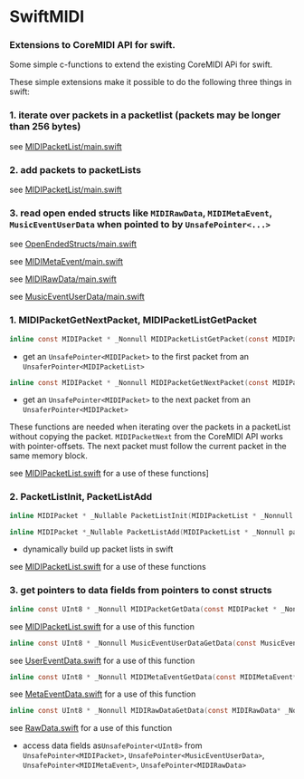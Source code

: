 # SwiftMIDI
### Extensions to CoreMIDI API for swift.

Some simple c-functions to extend the existing CoreMIDI APi for swift.

These simple extensions make it possible to do the following three things in swift:

### 1. iterate over packets in a packetlist (packets may be longer than 256 bytes)

  see [MIDIPacketList/main.swift](MIDIPacketList/main.swift)
  
### 2. add packets to packetLists

  see [MIDIPacketList/main.swift](MIDIPacketList/main.swift)
  
### 3. read open ended structs like `MIDIRawData`, `MIDIMetaEvent`, `MusicEventUserData` when pointed to by `UnsafePointer<...>`

  see [OpenEndedStructs/main.swift](OpenEndedStructs/main.swift)
  
  see [MIDIMetaEvent/main.swift](MIDIMetaEvent/main.swift)
  
  see [MIDIRawData/main.swift](MIDIRawData/main.swift)
  
  see [MusicEventUserData/main.swift](MusicEventUserData/main.swift)

### 1. MIDIPacketGetNextPacket, MIDIPacketListGetPacket

```c
inline const MIDIPacket * _Nonnull MIDIPacketListGetPacket(const MIDIPacketList * _Nonnull packetList);
```
- get an `UnsafePointer<MIDIPacket>` to the first packet from an `UnsaferPointer<MIDIPacketList>`
```c
inline const MIDIPacket * _Nonnull MIDIPacketGetNextPacket(const MIDIPacket * _Nonnull packet);
```
- get an `UnsafePointer<MIDIPacket>` to the next packet from an `UnsaferPointer<MIDIPacket>`

These functions are needed when iterating over the packets in a packetList without copying the packet.
`MIDIPacketNext` from the CoreMIDI API works with pointer-offsets. The next packet must follow the current packet in the same memory block.

see [MIDIPacketList.swift](Common/MIDIPacketList.swift) for a use of these functions]

### 2. PacketListInit, PacketListAdd

```c
inline MIDIPacket * _Nullable PacketListInit(MIDIPacketList * _Nonnull packetList);
```

```c
inline MIDIPacket *_Nullable PacketListAdd(MIDIPacketList * _Nonnull packetList, ByteCount listSize, MIDIPacket *_Nullable currentPacket, MIDITimeStamp timeStamp, ByteCount dataSize, const Byte * _Nonnull data);

```
- dynamically build up packet lists in swift

see [MIDIPacketList.swift](Common/MIDIPacketList.swift) for a use of these functions

### 3. get pointers to data fields from pointers to const structs

```c
inline const UInt8 * _Nonnull MIDIPacketGetData(const MIDIPacket * _Nonnull packet);
```
see [MIDIPacketList.swift](Common/MIDIPacketList.swift) for a use of this function
```c
inline const UInt8 * _Nonnull MusicEventUserDataGetData(const MusicEventUserData* _Nonnull  event);
```
see [UserEventData.swift](Common/UserEventData.swift) for a use of this function
```c
inline const UInt8 * _Nonnull MIDIMetaEventGetData(const MIDIMetaEvent* _Nonnull  event);
```
see [MetaEventData.swift](Common/MetaEventData.swift) for a use of this function
```c
inline const UInt8 * _Nonnull MIDIRawDataGetData(const MIDIRawData* _Nonnull  data);
```
see [RawData.swift](Common/RawData.swift) for a use of this function

- access data fields as`UnsafePointer<UInt8>` from `UnsafePointer<MIDIPacket>`, `UnsafePointer<MusicEventUserData>`, `UnsafePointer<MIDIMetaEvent>`, `UnsafePointer<MIDIRawData>`



 
